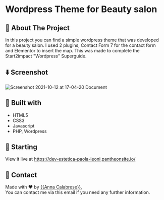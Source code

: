 # Wordpress Theme for Beauty salon

## :dart: About The Project ##
In this project you can find a simple wordpress theme that was developed for a beauty salon.
I used 2 plugins, Contact Form 7 for the contact form and Elementor to insert the map.
This was made to complete the Start2impact "Wordpress" Superguide.

## ⬇️ Screenshot
![Screenshot 2021-10-12 at 17-04-20 Document](https://user-images.githubusercontent.com/81150424/136981399-95cd1f0b-81ad-4d4f-b0cd-f2cefeac7627.png)



## :rocket: Built with ##
- HTML5
- CSS3
- Javascript
- PHP, Wordpress


## :checkered_flag: Starting ##
View it live at <a href src="https://dev-estetica-paola-leoni.pantheonsite.io/
">https://dev-estetica-paola-leoni.pantheonsite.io/
</a>


## :memo: Contact ##

Made with :heart: by <a href="mailto:annacalabrese98@gmail.com" target="_blank">{{Anna Calabrese}}.</a> <br>
You can contact me via this email if you need any further information.
